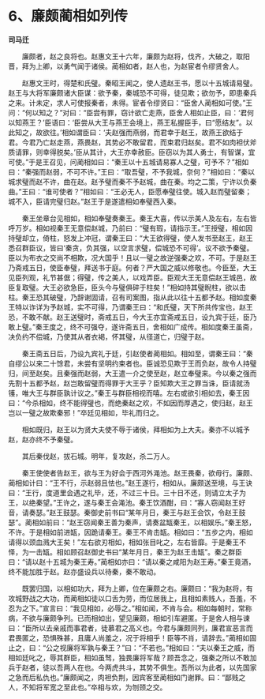 # 6、廉颇蔺相如列传

**司马迁**

　　廉颇者，赵之良将也。赵惠文王十六年，廉颇为赵将，伐齐，大破之，取阳晋，拜为上卿，以勇气闻于诸侯。蔺相如者，赵人也，为赵宦者令缪贤舍人。

　　赵惠文王时，得楚和氏璧。秦昭王闻之，使人遗赵王书，愿以十五城请易璧。赵王与大将军廉颇诸大臣谋：欲予秦，秦城恐不可得，徒见欺；欲勿予，即患秦兵之来。计未定，求人可使报秦者，未得。宦者令缪贤曰：“臣舍人蔺相如可使。”王问：“何以知之？”对曰：“臣尝有罪，窃计欲亡走燕，臣舍人相如止臣，曰：‘君何以知燕王？’臣语曰：‘臣尝从大王与燕王会境上，燕王私握臣手，曰“愿结友”。以此知之，故欲往。’相如谓臣曰：‘夫赵强而燕弱，而君幸于赵王，故燕王欲结于君。今君乃亡赵走燕，燕畏赵，其势必不敢留君，而束君归赵矣。君不如肉袒伏斧质请罪，则幸得脱矣。’臣从其计，大王亦幸赦臣。臣窃以为其人勇士，有智谋，宜可使。”于是王召见，问蔺相如曰：“秦王以十五城请易寡人之璧，可予不？”相如曰：“秦强而赵弱，不可不许。”王曰：“取吾璧，不予我城，奈何？”相如曰：“秦以城求璧而赵不许，曲在赵。赵予璧而秦不予赵城，曲在秦。均之二策，宁许以负秦曲。”王曰：“谁可使者？”相如曰：“王必无人，臣愿奉璧往使。城入赵而璧留秦；城不入，臣请完璧归赵。”赵王于是遂遣相如奉璧西入秦。

　　秦王坐章台见相如，相如奉璧奏秦王。秦王大喜，传以示美人及左右，左右皆呼万岁。相如视秦王无意偿赵城，乃前曰：“璧有瑕，请指示王。”王授璧，相如因持璧却立，倚柱，怒发上冲冠，谓秦王曰：“大王欲得璧，使人发书至赵王，赵王悉召群臣议，皆曰‘秦贪，负其强，以空言求璧，偿城恐不可得’。议不欲予秦璧。臣以为布衣之交尚不相欺，况大国乎！且以一璧之故逆强秦之欢，不可。于是赵王乃斋戒五日，使臣奉璧，拜送书于庭。何者？严大国之威以修敬也。今臣至，大王见臣列观，礼节甚倨；得璧，传之美人，以戏弄臣。臣观大王无意偿赵王城邑，故臣复取璧。大王必欲急臣，臣头今与璧俱碎于柱矣！”相如持其璧睨柱，欲以击柱。秦王恐其破璧，乃辞谢固请，召有司案图，指从此以往十五都予赵。相如度秦王特以诈详为予赵城，实不可得，乃谓秦王曰：“和氏璧，天下所共传宝也，赵王恐，不敢不献。赵王送璧时，斋戒五日，今大王亦宜斋戒五日，设九宾于廷，臣乃敢上璧。”秦王度之，终不可强夺，遂许斋五日，舍相如广成传。相如度秦王虽斋，决负约不偿城，乃使其从者衣褐，怀其璧，从径道亡，归璧于赵。

　　秦王斋五日后，乃设九宾礼于廷，引赵使者蔺相如。相如至，谓秦王曰：“秦自缪公以来二十馀君，未尝有坚明约束者也。臣诚恐见欺于王而负赵，故令人持璧归，间至赵矣。且秦强而赵弱，大王遣一介之使至赵，赵立奉璧来。今以秦之强而先割十五都予赵，赵岂敢留璧而得罪于大王乎？臣知欺大王之罪当诛，臣请就汤镬，唯大王与群臣孰计议之。”秦王与群臣相视而嘻。左右或欲引相如去，秦王因曰：“今杀相如，终不能得璧也，而绝秦赵之欢，不如因而厚遇之，使归赵，赵王岂以一璧之故欺秦邪！”卒廷见相如，毕礼而归之。

　　相如既归，赵王以为贤大夫使不辱于诸侯，拜相如为上大夫。秦亦不以城予赵，赵亦终不予秦璧。

　　其后秦伐赵，拔石城。明年，复攻赵，杀二万人。

　　秦王使使者告赵王，欲与王为好会于西河外渑池。赵王畏秦，欲毋行。廉颇、蔺相如计曰：“王不行，示赵弱且怯也。”赵王遂行，相如从。廉颇送至境，与王诀曰：“王行，度道里会遇之礼毕，还，不过三十日。三十日不还，则请立太子为王，以绝秦望。”王许之，遂与秦王会渑池。秦王饮酒酣，曰：“寡人窃闻赵王好音，请奏瑟。”赵王鼓瑟。秦御史前书曰“某年月日，秦王与赵王会饮，令赵王鼓瑟”。蔺相如前曰：“赵王窃闻秦王善为秦声，请奏盆缻秦王，以相娱乐。”秦王怒，不许。于是相如前进缻，因跪请秦王。秦王不肯击缻。相如曰：“五步之内，相如请得以颈血溅大王矣！”左右欲刃相如，相如张目叱之，左右皆靡。于是秦王不怿，为一击缻。相如顾召赵御史书曰“某年月日，秦王为赵王击缻”。秦之群臣曰：“请以赵十五城为秦王寿。”蔺相如亦曰：“请以秦之咸阳为赵王寿。”秦王竟酒，终不能加胜于赵。赵亦盛设兵以待秦，秦不敢动。

　　既罢归国，以相如功大，拜为上卿，位在廉颇之右。廉颇曰：“我为赵将，有攻城野战之大功，而蔺相如徒以口舌为劳，而位居我上，且相如素贱人，吾羞，不忍为之下。”宣言曰：“我见相如，必辱之。”相如闻，不肯与会。相如每朝时，常称病，不欲与廉颇争列。已而相如出，望见廉颇，相如引车避匿。于是舍人相与谏曰：“臣所以去亲戚而事君者，徒慕君之高义也。今君与廉颇同列，廉君宣恶言而君畏匿之，恐惧殊甚，且庸人尚羞之，况于将相乎！臣等不肖，请辞去。”蔺相如固止之，曰：“公之视廉将军孰与秦王？”曰：“不若也。”相如曰：“夫以秦王之威，而相如廷叱之，辱其群臣，相如虽驽，独畏廉将军哉？顾吾念之，强秦之所以不敢加兵于赵者，徒以吾两人在也。今两虎共斗，其势不俱生。吾所以为此者，以先国家之急而后私仇也。”廉颇闻之，肉袒负荆，因宾客至蔺相如门谢罪。曰：“鄙贱之人，不知将军宽之至此也。”卒相与欢，为刎颈之交。